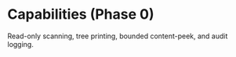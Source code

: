﻿# Capabilities (Phase 0)

Read-only scanning, tree printing, bounded content-peek, and audit logging.
